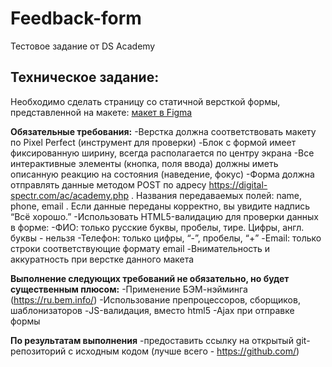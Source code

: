 # Feedback-form
 Тестовое задание от DS Academy
 
## Техническое задание:
 Необходимо сделать страницу со статичной версткой формы, представленной на макете: [макет в Figma](https://www.figma.com/file/fgmrVXMjoofNw7eT5fUvvG/DS-Academy---frontend?node-id=0%3A1) 

**Обязательные требования:**
 -Верстка должна соответствовать макету по Pixel Perfect (инструмент для проверки)
 -Блок с формой имеет фиксированную ширину, всегда располагается по центру экрана
 -Все интерактивные элементы (кнопка, поля ввода) должны иметь описанную реакцию на состояния (наведение, фокус)
 -Форма должна отправлять данные методом POST по адресу https://digital-spectr.com/ac/academy.php . Названия передаваемых полей: name, phone, email . Если данные переданы корректно, вы увидите надпись “Всё хорошо.”
 -Использовать HTML5-валидацию для проверки данных в форме:
 -ФИО: только русские буквы, пробелы, тире. Цифры, англ. буквы - нельзя
 -Телефон: только цифры, “-”, пробелы, “+”
 -Email: только строки соответствующие формату email
 -Внимательность и аккуратность при верстке данного макета


**Выполнение следующих требований не обязательно, но будет существенным плюсом:**
-Применение БЭМ-нэйминга (https://ru.bem.info/)
-Использование препроцессоров, сборщиков, шаблонизаторов
-JS-валидация, вместо html5
-Ajax при отправке формы


**По результатам выполнения**
-предоставить ссылку на открытый git-репозиторий с исходным кодом (лучше всего - https://github.com/)

